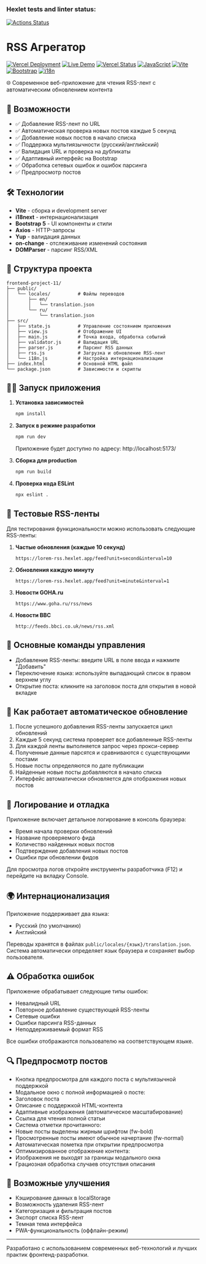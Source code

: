 ### Hexlet tests and linter status:
[![Actions Status](https://github.com/HellWorld89/frontend-project-11/actions/workflows/hexlet-check.yml/badge.svg)](https://github.com/HellWorld89/frontend-project-11/actions)

# RSS Агрегатор

[![Vercel Deployment](https://img.shields.io/badge/Deployed%20on-Vercel-black?style=for-the-badge&logo=vercel)](https://vercel.com)
[![Live Demo](https://img.shields.io/badge/Live%20Demo-Available-green?style=for-the-badge)](https://frontend-project-11-793vliyol-sapozhnikovls-projects.vercel.app)
[![Vercel Status](https://img.shields.io/static/v1?label=Vercel&message=Production&color=blue&logo=vercel)](https://frontend-project-11-793vliyol-sapozhnikovls-projects.vercel.app)
[![JavaScript](https://img.shields.io/badge/JavaScript-ES6+-yellow.svg)](https://developer.mozilla.org/ru/docs/Web/JavaScript)
[![Vite](https://img.shields.io/badge/Vite-Build%20Tool-646CFF.svg)](https://vitejs.dev/)
[![Bootstrap](https://img.shields.io/badge/Bootstrap-5.3-7952B3.svg)](https://getbootstrap.com/)
[![i18n](https://img.shields.io/badge/i18next-Translation-FF4785.svg)](https://www.i18next.com/)

🌐 Современное веб-приложение для чтения RSS-лент с автоматическим обновлением контента

## 🚀 Возможности

- ✅ Добавление RSS-лент по URL
- ✅ Автоматическая проверка новых постов каждые 5 секунд
- ✅ Добавление новых постов в начало списка
- ✅ Поддержка мультиязычности (русский/английский)
- ✅ Валидация URL и проверка на дубликаты
- ✅ Адаптивный интерфейс на Bootstrap
- ✅ Обработка сетевых ошибок и ошибок парсинга
- ✅ Предпросмотр постов

## 🛠 Технологии

- **Vite** - сборка и development server
- **i18next** - интернационализация
- **Bootstrap 5** - UI компоненты и стили
- **Axios** - HTTP-запросы
- **Yup** - валидация данных
- **on-change** - отслеживание изменений состояния
- **DOMParser** - парсинг RSS/XML

## 📁 Структура проекта

```
frontend-project-11/
├── public/
│   └── locales/          # Файлы переводов
│       ├── en/
│       │   └── translation.json
│       └── ru/
│           └── translation.json
├── src/
│   ├── state.js          # Управление состоянием приложения
│   ├── view.js           # Отображение UI
│   ├── main.js           # Точка входа, обработка событий
│   ├── validator.js      # Валидация URL
│   ├── parser.js         # Парсинг RSS данных
│   ├── rss.js            # Загрузка и обновление RSS-лент
│   └── i18n.js           # Настройка интернационализации
├── index.html            # Основной HTML файл
└── package.json          # Зависимости и скрипты
```

## 🏃‍♂️ Запуск приложения

1. **Установка зависимостей**
   ```bash
   npm install
   ```

2. **Запуск в режиме разработки**
   ```bash
   npm run dev
   ```
   Приложение будет доступно по адресу: http://localhost:5173/

3. **Сборка для production**
   ```bash
   npm run build
   ```

4. **Проверка кода ESLint**
   ```bash
   npx eslint .
   ```

## 🧪 Тестовые RSS-ленты

Для тестирования функциональности можно использовать следующие RSS-ленты:

1. **Частые обновления (каждые 10 секунд)**
   ```
   https://lorem-rss.hexlet.app/feed?unit=second&interval=10
   ```

2. **Обновления каждую минуту**
   ```
   https://lorem-rss.hexlet.app/feed?unit=minute&interval=1
   ```

3. **Новости GOHA.ru**
   ```
   https://www.goha.ru/rss/news
   ```

4. **Новости BBC**
   ```
   http://feeds.bbci.co.uk/news/rss.xml
   ```

## 🔧 Основные команды управления

- Добавление RSS-ленты: введите URL в поле ввода и нажмите "Добавить"
- Переключение языка: используйте выпадающий список в правом верхнем углу
- Открытие поста: кликните на заголовок поста для открытия в новой вкладке

## 🎯 Как работает автоматическое обновление

1. После успешного добавления RSS-ленты запускается цикл обновлений
2. Каждые 5 секунд система проверяет все добавленные RSS-ленты
3. Для каждой ленты выполняется запрос через прокси-сервер
4. Полученные данные парсятся и сравниваются с существующими постами
5. Новые посты определяются по дате публикации
6. Найденные новые посты добавляются в начало списка
7. Интерфейс автоматически обновляется для отображения новых постов

## 📝 Логирование и отладка

Приложение включает детальное логирование в консоль браузера:
- Время начала проверки обновлений
- Название проверяемого фида
- Количество найденных новых постов
- Подтверждение добавления новых постов
- Ошибки при обновлении фидов

Для просмотра логов откройте инструменты разработчика (F12) и перейдите на вкладку Console.

## 🌍 Интернационализация

Приложение поддерживает два языка:
- Русский (по умолчанию)
- Английский

Переводы хранятся в файлах `public/locales/{язык}/translation.json`. Система автоматически определяет язык браузера и сохраняет выбор пользователя.

## ⚠️ Обработка ошибок

Приложение обрабатывает следующие типы ошибок:
- Невалидный URL
- Повторное добавление существующей RSS-ленты
- Сетевые ошибки
- Ошибки парсинга RSS-данных
- Неподдерживаемый формат RSS

Все ошибки отображаются пользователю на соответствующем языке.

## 🔍 Предпросмотр постов

- Кнопка предпросмотра для каждого поста с мультиязычной поддержкой
- Модальное окно с полной информацией о посте:
- Заголовок поста
- Описание с поддержкой HTML-контента
- Адаптивные изображения (автоматическое масштабирование)
- Ссылка для чтения полной статьи
- Система отметки прочитанного:
- Новые посты выделены жирным шрифтом (fw-bold)
- Просмотренные посты имеют обычное начертание (fw-normal)
- Автоматическая пометка при открытии предпросмотра
- Оптимизированное отображение контента:
- Изображения не выходят за границы модального окна
- Грациозная обработка случаев отсутствия описания

## 🔮 Возможные улучшения

- Кэширование данных в localStorage
- Возможность удаления RSS-лент
- Категоризация и фильтрация постов
- Экспорт списка RSS-лент
- Темная тема интерфейса
- PWA-функциональность (оффлайн-режим)

---

Разработано с использованием современных веб-технологий и лучших практик фронтенд-разработки.